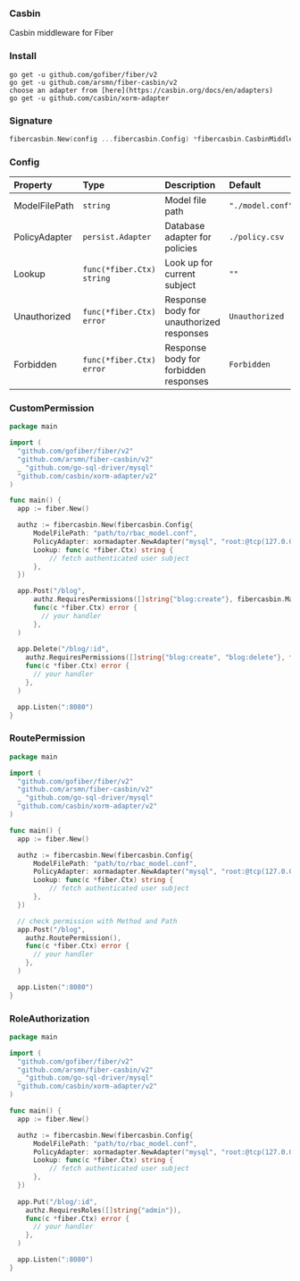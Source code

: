 ### Casbin
Casbin middleware for Fiber

### Install
```
go get -u github.com/gofiber/fiber/v2
go get -u github.com/arsmn/fiber-casbin/v2
choose an adapter from [here](https://casbin.org/docs/en/adapters)
go get -u github.com/casbin/xorm-adapter
```

### Signature
```go
fibercasbin.New(config ...fibercasbin.Config) *fibercasbin.CasbinMiddleware
```

### Config
| Property | Type | Description | Default |
| :--- | :--- | :--- | :--- |
| ModelFilePath | `string` | Model file path | `"./model.conf"` |
| PolicyAdapter | `persist.Adapter` | Database adapter for policies | `./policy.csv` |
| Lookup | `func(*fiber.Ctx) string` | Look up for current subject | `""` |
| Unauthorized | `func(*fiber.Ctx) error` | Response body for unauthorized responses | `Unauthorized` |
| Forbidden | `func(*fiber.Ctx) error` | Response body for forbidden responses | `Forbidden` |

### CustomPermission

```go
package main

import (
  "github.com/gofiber/fiber/v2"
  "github.com/arsmn/fiber-casbin/v2"
  _ "github.com/go-sql-driver/mysql"
  "github.com/casbin/xorm-adapter/v2"
)

func main() {
  app := fiber.New()

  authz := fibercasbin.New(fibercasbin.Config{
      ModelFilePath: "path/to/rbac_model.conf",
      PolicyAdapter: xormadapter.NewAdapter("mysql", "root:@tcp(127.0.0.1:3306)/"),
      Lookup: func(c *fiber.Ctx) string {
          // fetch authenticated user subject
      },
  })

  app.Post("/blog",
      authz.RequiresPermissions([]string{"blog:create"}, fibercasbin.MatchAll),
      func(c *fiber.Ctx) error {
        // your handler
      },
  )
  
  app.Delete("/blog/:id",
    authz.RequiresPermissions([]string{"blog:create", "blog:delete"}, fibercasbin.AtLeastOne),
    func(c *fiber.Ctx) error {
      // your handler
    },
  )

  app.Listen(":8080")
}
```

### RoutePermission

```go
package main

import (
  "github.com/gofiber/fiber/v2"
  "github.com/arsmn/fiber-casbin/v2"
  _ "github.com/go-sql-driver/mysql"
  "github.com/casbin/xorm-adapter/v2"
)

func main() {
  app := fiber.New()

  authz := fibercasbin.New(fibercasbin.Config{
      ModelFilePath: "path/to/rbac_model.conf",
      PolicyAdapter: xormadapter.NewAdapter("mysql", "root:@tcp(127.0.0.1:3306)/"),
      Lookup: func(c *fiber.Ctx) string {
          // fetch authenticated user subject
      },
  })

  // check permission with Method and Path
  app.Post("/blog",
    authz.RoutePermission(),
    func(c *fiber.Ctx) error {
      // your handler
    },
  )

  app.Listen(":8080")
}
```

### RoleAuthorization

```go
package main

import (
  "github.com/gofiber/fiber/v2"
  "github.com/arsmn/fiber-casbin/v2"
  _ "github.com/go-sql-driver/mysql"
  "github.com/casbin/xorm-adapter/v2"
)

func main() {
  app := fiber.New()

  authz := fibercasbin.New(fibercasbin.Config{
      ModelFilePath: "path/to/rbac_model.conf",
      PolicyAdapter: xormadapter.NewAdapter("mysql", "root:@tcp(127.0.0.1:3306)/"),
      Lookup: func(c *fiber.Ctx) string {
          // fetch authenticated user subject
      },
  })
  
  app.Put("/blog/:id",
    authz.RequiresRoles([]string{"admin"}),
    func(c *fiber.Ctx) error {
      // your handler
    },
  )

  app.Listen(":8080")
}
```